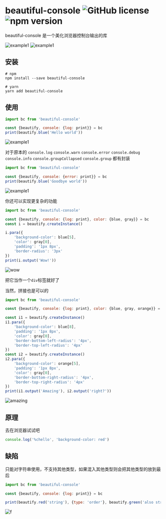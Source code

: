 # beautiful-console ![GitHub license](https://img.shields.io/badge/license-MIT-blue.svg) ![npm version](https://img.shields.io/npm/v/react.svg?style=flat)

beautiful-console 是一个美化浏览器控制台输出的库

![example1](./resource/image/example1.png)
![example1](./resource/image/example2.png)

## 安装
```shell
# npm
npm install --save beautiful-console

# yarn
yarn add beautiful-console
```

## 使用

```javascript
import bc from 'beautiful-console'

const {beautify, console: {log: print}} = bc
print(beautify.blue('Hello world'))
```
![example1](./resource/image/helloworld.png)

对于原本的 `console.log` `console.warn` `console.error` `console.debug` `console.info` `console.groupCollapsed` `console.group` 都有封装
```javascript
import bc from 'beautiful-console'

const {beautify, console: {error: print}} = bc
print(beautify.blue('Goodbye world'))
```
![example1](./resource/image/goodbyeworld.png)

你还可以实现更复杂的功能
```javascript
import bc from 'beautiful-console'

const {beautify, console: {log: print}, color: {blue, gray}} = bc
const i = beautify.createInstance()

i.para({
    'background-color': blue[5],
    'color': gray[0],
    'padding': '1px 8px',
    'border-radius': '3px'
})
print(i.output('Wow!'))
```
![wow](./resource/image/wow.png)

把它当作一个`div`标签就好了

当然，拼接也是可以的
```javascript
import bc from 'beautiful-console'

const {beautify, console: {log: print}, color: {blue, gray, orange}} = bc

const i1 = beautify.createInstance()
i1.para({
    'background-color': blue[8],
    'padding': '1px 8px',
    'color': gray[0],
    'border-bottom-left-radius': '4px',
    'border-top-left-radius': '4px'
})
const i2 = beautify.createInstance()
i2.para({
    'background-color': orange[5],
    'padding': '1px 8px',
    'color': gray[0],
    'border-bottom-right-radius': '4px',
    'border-top-right-radius': '4px'
})
print(i1.output('Amazing'), i2.output('right?'))
```
![amazing](./resource/image/amazing.png)

## 原理

去在浏览器试试吧
```javascript
console.log('%chello', 'background-color: red')
```

## 缺陷

只能对字符串使用，不支持其他类型，如果混入其他类型则会把其他类型的放到最后
```javascript
import bc from 'beautiful-console'

const {beautify, console: {log: print}} = bc

print(beautify.red('string'), {type: 'order'}, beautify.green('also string'))
```
![f](./resource/image/f.png)


